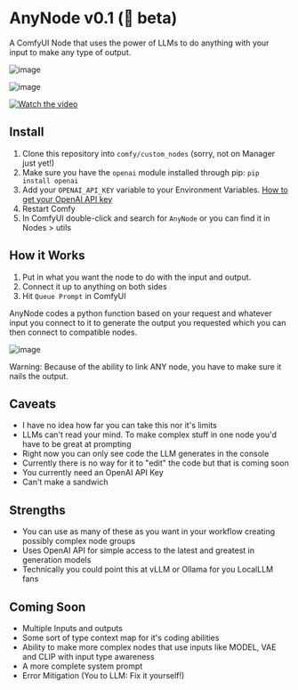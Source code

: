 # AnyNode v0.1 (🍄 beta)

A ComfyUI Node that uses the power of LLMs to do anything with your input to make any type of output.

![image](https://github.com/lks-ai/anynode/assets/163685473/43043c8f-24f6-4693-bc9e-43666cda78b3)

![image](https://github.com/lks-ai/anynode/assets/163685473/a0596d98-911e-4a93-b0f7-6f6a8782d49d)

[![Watch the video](https://img.youtube.com/vi/f52K5pkbZy8/maxresdefault.jpg)](https://youtu.be/f52K5pkbZy8)

## Install

1. Clone this repository into `comfy/custom_nodes` (sorry, not on Manager just yet!)
2. Make sure you have the `openai` module installed through pip: `pip install openai`
3. Add your `OPENAI_API_KEY` variable to your Environment Variables. [How to get your OpenAI API key](https://platform.openai.com/docs/quickstart)
4. Restart Comfy
5. In ComfyUI double-click and search for `AnyNode` or you can find it in Nodes > utils

## How it Works

1. Put in what you want the node to do with the input and output.
2. Connect it up to anything on both sides
3. Hit `Queue Prompt` in ComfyUI

AnyNode codes a python function based on your request and whatever input you connect to it to generate the output you requested which you can then connect to compatible nodes.

![image](https://github.com/lks-ai/anynode/assets/163685473/1245aa94-fa4d-4490-a3f4-5e8b9918ca28)

Warning: Because of the ability to link ANY node, you have to make sure it nails the output. 

## Caveats
- I have no idea how far you can take this nor it's limits
- LLMs can't read your mind. To make complex stuff in one node you'd have to be great at prompting
- Right now you can only see code the LLM generates in the console
- Currently there is no way for it to "edit" the code but that is coming soon
- You currently need an OpenAI API Key
- Can't make a sandwich

## Strengths
- You can use as many of these as you want in your workflow creating possibly complex node groups
- Uses OpenAI API for simple access to the latest and greatest in generation models
- Technically you could point this at vLLM or Ollama for you LocalLLM fans

## Coming Soon
- Multiple Inputs and outputs
- Some sort of type context map for it's coding abilities
- Ability to make more complex nodes that use inputs like MODEL, VAE and CLIP with input type awareness
- A more complete system prompt
- Error Mitigation (You to LLM: Fix it yourself!)
